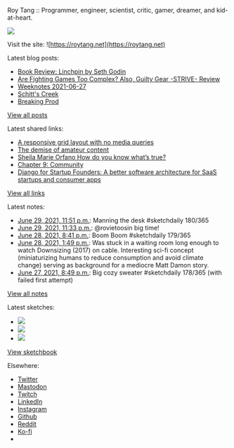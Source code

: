 Roy Tang :: Programmer, engineer, scientist, critic, gamer, dreamer, and kid-at-heart.

![](https://roytang.net/static/img/profile.jpg)

Visit the site: ![https://roytang.net](https://roytang.net)

Latest blog posts:

- [Book Review: Linchpin by Seth Godin](https://roytang.net/2021/06/linchpin/)
- [Are Fighting Games Too Complex? Also, Guilty Gear -STRIVE- Review](https://roytang.net/2021/06/fg-complex-ggs/)
- [Weeknotes 2021-06-27](https://roytang.net/2021/06/weeknotes-2021-06-27/)
- [Schitt&#x27;s Creek](https://roytang.net/2021/06/schitts-creek/)
- [Breaking Prod](https://roytang.net/2021/06/breaking-prod/)

[View all posts](https://roytang.net/blog)

Latest shared links:

- [A responsive grid layout with no media queries](https://roytang.net/2021/06/a-responsive-grid-layout-with-no-media-queries/)
- [The demise of amateur content](https://roytang.net/2021/06/the-demise-of-amateur-content5-min-well-spent/)
- [Sheila Marie Orfano How do you know what’s true?](https://roytang.net/2021/06/sheila-marie-orfano-how-do-you-know-whats-true/)
- [Chapter 9: Community](https://roytang.net/2021/06/chapter-9-community/)
- [Django for Startup Founders: A better software architecture for SaaS startups and consumer apps](https://roytang.net/2021/06/django-for-startup-founders-a-better-software-architecture-for-saas-startups-and-consumer-apps/)

[View all links](https://roytang.net/links)

Latest notes:

- [June 29, 2021, 11:51 p.m.](https://roytang.net/2021/06/1409902329915002882/): Manning the desk #sketchdaily 180/365
- [June 29, 2021, 11:33 p.m.](https://roytang.net/2021/06/1409897838864072709/): @rovietoosin big time!
- [June 28, 2021, 8:41 p.m.](https://roytang.net/2021/06/1409492183560855552/): Boom Boom #sketchdaily 179/365
- [June 28, 2021, 1:49 p.m.](https://roytang.net/2021/06/c7033ad094d89afab1a8e1abcb2c3015/): Was stuck in a waiting room long enough to watch Downsizing (2017) on cable. Interesting sci-fi concept (miniaturizing humans to reduce consumption and avoid climate change) serving as background for a mediocre Matt Damon story.
- [June 27, 2021, 8:49 p.m.](https://roytang.net/2021/06/1409131894956978181/): Big cozy sweater #sketchdaily 178/365 (with failed first attempt)

[View all notes](https://roytang.net/notes)

Latest sketches:


- ![](https://roytang.net/media/cache/cf/a6/cfa6032dec42914063e8ebac7ff1d93c.jpg)
- ![](https://roytang.net/media/cache/f1/d4/f1d4ddff1f5e3a0f98aa1cda11c1f330.jpg)
- ![](https://roytang.net/media/cache/ec/9c/ec9cc1f9775708b6d6b580b3e43a270a.jpg)

[View sketchbook](https://roytang.net/albums/sketchbook)


Elsewhere:

- [Twitter](https://twitter.com/roytang)
- [Mastodon](https://mastodon.technology/@roytang)
- [Twitch](https://twitch.tv/twitchyroy)
- [LinkedIn](https://www.linkedin.com/in/roytang)
- [Instagram](https://instagram.com/roytang0400)
- [Github](https://github.com/roytang)
- [Reddit](https://reddit.com/u/hungryroy)
- [Ko-fi](https://ko-fi.com/roytang)
- [](mailto:hello@roytang.net)